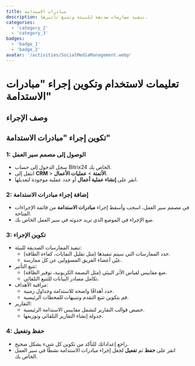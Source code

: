 ```yaml
---
title: مبادرات الاستدامة
description: تنفيذ ممارسات صديقة للبيئة وتتبع تأثيرها.
categories: 
  - 'category_2'
  - 'category_3'
badges: 
  - 'badge_1'
  - 'badge_2'
avatar: '/activities/SocialMediaManagement.webp'
---
```


# تعليمات لاستخدام وتكوين إجراء "مبادرات الاستدامة"

## وصف الإجراء

## **تكوين إجراء "مبادرات الاستدامة"**

### 1: الوصول إلى مصمم سير العمل
- سجل الدخول إلى حساب Bitrix24 الخاص بك.
- انتقل إلى **CRM** > **الأتمتة** > **عمليات الأعمال**.
- انقر على **إنشاء عملية أعمال** أو حدد عملية موجودة لتعديلها.

### 2: إضافة إجراء مبادرات الاستدامة
- في مصمم سير العمل، اسحب وأسقط إجراء **مبادرات الاستدامة** من قائمة الإجراءات المتاحة.
- ضع الإجراء في الموضع الذي تريد حدوثه في سير العمل الخاص بك.

### 3: تكوين الإجراء
- تنفيذ الممارسات الصديقة للبيئة:
  - حدد الممارسات التي سيتم تنفيذها (مثل تقليل النفايات، كفاءة الطاقة).
  - عيّن أعضاء الفريق المسؤولين عن كل ممارسة.
- تتبع التأثير:
  - ضع مقاييس لقياس الأثر البيئي (مثل البصمة الكربونية، توفير الطاقة).
  - تكامل مصادر البيانات للتتبع التلقائي.
- مراقبة الأهداف:
  - حدد أهدافًا واضحة للاستدامة وجداول زمنية.
  - قم بتكوين تتبع التقدم وتنبيهات للمحطات الرئيسية.
- التقارير:
  - خصص قوالب التقارير لتشمل مقاييس الاستدامة الرئيسية.
  - جدولة إنشاء التقارير التلقائي وتوزيعها.

### 4: حفظ وتفعيل
- راجع إعداداتك للتأكد من تكوين كل شيء بشكل صحيح.
- انقر على **حفظ** ثم **تفعيل** لجعل إجراء مبادرات الاستدامة نشطًا في سير العمل الخاص بك.